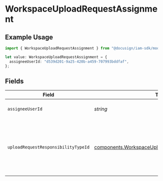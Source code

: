 # WorkspaceUploadRequestAssignment

## Example Usage

```typescript
import { WorkspaceUploadRequestAssignment } from "@docusign/iam-sdk/models/components";

let value: WorkspaceUploadRequestAssignment = {
  assigneeUserId: "d539d201-9a25-420b-a459-707993bddfaf",
};
```

## Fields

| Field                                                                                                                      | Type                                                                                                                       | Required                                                                                                                   | Description                                                                                                                |
| -------------------------------------------------------------------------------------------------------------------------- | -------------------------------------------------------------------------------------------------------------------------- | -------------------------------------------------------------------------------------------------------------------------- | -------------------------------------------------------------------------------------------------------------------------- |
| `assigneeUserId`                                                                                                           | *string*                                                                                                                   | :heavy_check_mark:                                                                                                         | The ID of the assigned user                                                                                                |
| `uploadRequestResponsibilityTypeId`                                                                                        | [components.WorkspaceUploadRequestResponsibilityType](../../models/components/workspaceuploadrequestresponsibilitytype.md) | :heavy_minus_sign:                                                                                                         | Enum representing the responsibility type for a workspace upload request assignment                                        |